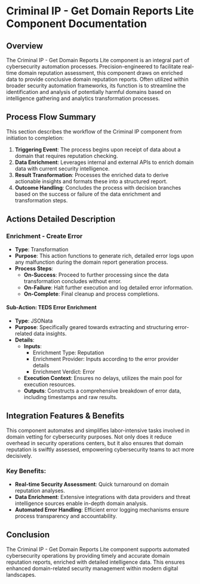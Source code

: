 # Criminal IP - Get Domain Reports Lite Component Documentation

## Overview
The Criminal IP - Get Domain Reports Lite component is an integral part of cybersecurity automation processes. Precision-engineered to facilitate real-time domain reputation assessment, this component draws on enriched data to provide conclusive domain reputation reports. Often utilized within broader security automation frameworks, its function is to streamline the identification and analysis of potentially harmful domains based on intelligence gathering and analytics transformation processes.

## Process Flow Summary
This section describes the workflow of the Criminal IP component from initiation to completion:

1. **Triggering Event**: The process begins upon receipt of data about a domain that requires reputation checking.
2. **Data Enrichment**: Leverages internal and external APIs to enrich domain data with current security intelligence.
3. **Result Transformation**: Processes the enriched data to derive actionable insights and formats these into a structured report.
4. **Outcome Handling**: Concludes the process with decision branches based on the success or failure of the data enrichment and transformation steps.

## Actions Detailed Description
### Enrichment - Create Error
- **Type**: Transformation
- **Purpose**: This action functions to generate rich, detailed error logs upon any malfunction during the domain report generation process.
- **Process Steps**:
  - **On-Success**: Proceed to further processing since the data transformation concludes without error.
  - **On-Failure**: Halt further execution and log detailed error information.
  - **On-Complete**: Final cleanup and process completions.

#### Sub-Action: TEDS Error Enrichment
- **Type**: JSONata
- **Purpose**: Specifically geared towards extracting and structuring error-related data insights.
- **Details**:
  - **Inputs**:
    - Enrichment Type: Reputation
    - Enrichment Provider: Inputs according to the error provider details
    - Enrichment Verdict: Error
  - **Execution Context**: Ensures no delays, utilizes the main pool for execution resources.
  - **Outputs**: Constructs a comprehensive breakdown of error data, including timestamps and raw results.

## Integration Features & Benefits
This component automates and simplifies labor-intensive tasks involved in domain vetting for cybersecurity purposes. Not only does it reduce overhead in security operations centers, but it also ensures that domain reputation is swiftly assessed, empowering cybersecurity teams to act more decisively.

### Key Benefits:
- **Real-time Security Assessment**: Quick turnaround on domain reputation analyses.
- **Data Enrichment**: Extensive integrations with data providers and threat intelligence sources enable in-depth domain analysis.
- **Automated Error Handling**: Efficient error logging mechanisms ensure process transparency and accountability.

## Conclusion
The Criminal IP - Get Domain Reports Lite component supports automated cybersecurity operations by providing timely and accurate domain reputation reports, enriched with detailed intelligence data. This ensures enhanced domain-related security management within modern digital landscapes.

